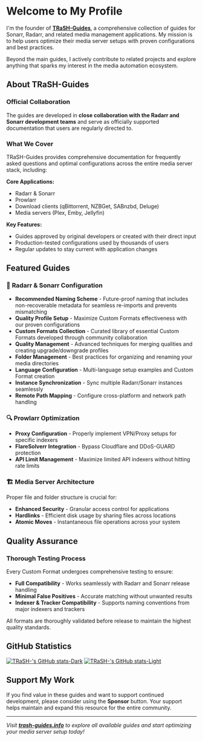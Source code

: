 # Welcome to My Profile

I'm the founder of **[TRaSH-Guides](https://trash-guides.info/)**, a comprehensive collection of guides for Sonarr, Radarr, and related media management applications. My mission is to help users optimize their media server setups with proven configurations and best practices.

Beyond the main guides, I actively contribute to related projects and explore anything that sparks my interest in the media automation ecosystem.

## About TRaSH-Guides

### Official Collaboration
The guides are developed in **close collaboration with the Radarr and Sonarr development teams** and serve as officially supported documentation that users are regularly directed to.

### What We Cover
TRaSH-Guides provides comprehensive documentation for frequently asked questions and optimal configurations across the entire media server stack, including:

**Core Applications:**
- Radarr & Sonarr
- Prowlarr
- Download clients (qBittorrent, NZBGet, SABnzbd, Deluge)
- Media servers (Plex, Emby, Jellyfin)

**Key Features:**
- Guides approved by original developers or created with their direct input
- Production-tested configurations used by thousands of users
- Regular updates to stay current with application changes

## Featured Guides

### 📁 **Radarr & Sonarr Configuration**
- **Recommended Naming Scheme** - Future-proof naming that includes non-recoverable metadata for seamless re-imports and prevents mismatching
- **Quality Profile Setup** - Maximize Custom Formats effectiveness with our proven configurations
- **Custom Formats Collection** - Curated library of essential Custom Formats developed through community collaboration
- **Quality Management** - Advanced techniques for merging qualities and creating upgrade/downgrade profiles
- **Folder Management** - Best practices for organizing and renaming your media directories
- **Language Configuration** - Multi-language setup examples and Custom Format creation
- **Instance Synchronization** - Sync multiple Radarr/Sonarr instances seamlessly
- **Remote Path Mapping** - Configure cross-platform and network path handling

### 🔍 **Prowlarr Optimization**
- **Proxy Configuration** - Properly implement VPN/Proxy setups for specific indexers
- **FlareSolverr Integration** - Bypass Cloudflare and DDoS-GUARD protection
- **API Limit Management** - Maximize limited API indexers without hitting rate limits

### 🏗️ **Media Server Architecture**
Proper file and folder structure is crucial for:
- **Enhanced Security** - Granular access control for applications
- **Hardlinks** - Efficient disk usage by sharing files across locations
- **Atomic Moves** - Instantaneous file operations across your system

## Quality Assurance

### Thorough Testing Process
Every Custom Format undergoes comprehensive testing to ensure:
- **Full Compatibility** - Works seamlessly with Radarr and Sonarr release handling
- **Minimal False Positives** - Accurate matching without unwanted results  
- **Indexer & Tracker Compatibility** - Supports naming conventions from major indexers and trackers

All formats are thoroughly validated before release to maintain the highest quality standards.

## GitHub Statistics

[![TRaSH-'s GitHub stats-Dark](https://github-readme-stats.vercel.app/api?username=TRaSH-&show_icons=true&count_private=true&theme=dark#gh-dark-mode-only)](https://github.com/anuraghazra/github-readme-stats#gh-dark-mode-only)
[![TRaSH-'s GitHub stats-Light](https://github-readme-stats.vercel.app/api?username=TRaSH-&show_icons=true&count_private=true&theme=default#gh-light-mode-only)](https://github.com/anuraghazra/github-readme-stats#gh-light-mode-only)

## Support My Work

If you find value in these guides and want to support continued development, please consider using the **Sponsor** button. Your support helps maintain and expand this resource for the entire community.

---

*Visit **[trash-guides.info](https://trash-guides.info/)** to explore all available guides and start optimizing your media server setup today!*
